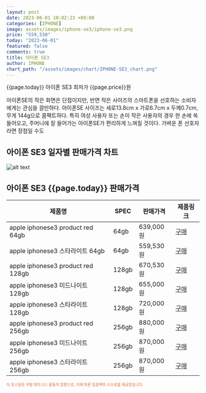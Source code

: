 ```yaml
---
layout: post
date: 2023-06-01 10:02:23 +09:00
categories: [IPHONE]
image: assets/images/iphone-se3/iphone-se3.png
price: "559,530"
today: "2023-06-01"
featured: false
comments: true
title: 아이폰 SE3
author: IPHONE
chart_path: "/assets/images/chart/IPHONE-SE3_chart.png"
---
```


{{page.today}} 아이폰 SE3 최저가 {{page.price}}원

아이폰SE의 작은 화면은 단점이지만, 반면 작은 사이즈의 스마트폰을 선호하는 소비자에게는 관심을 끌만하다.
아이폰SE 사이즈는 세로13.8cm x 가로6.7cm x 두께0.7cm, 무게 144g으로 콤팩트하다. 
특히 여성 사용자 또는 손이 작은 사용자의 경우 한 손에 쏙 들어오고, 주머니에 잘 들어가는 아이폰SE가 편리하게 느껴질 것이다.
가벼운 폰 선호자라면 장점일 수도

## 아이폰 SE3 일자별 판매가격 차트
![alt text]({{page.chart_path}} "아이폰 SE3 판매가격 차트")

## 아이폰 SE3 {{page.today}} 판매가격
<main>
<table id="rwd-table-large">
  <thead>
    <tr>
      <th>제품명</th>
      <th>SPEC</th>
      <th>판매가격</th>
      <th>제품링크</th>
    </tr>
  </thead>
  <tbody><tr onclick="window.open('https://link.coupang.com/a/SOZrL')">
        <td>apple iphonese3 product red 64gb </td>
        <td>64gb</td>
        <td>639,000원</td>
        <td><a href='https://link.coupang.com/a/SOZrL' target='_blank'>구매</a></td>
        </tr><tr onclick="window.open('https://link.coupang.com/a/SOZuC')">
        <td>apple iphonese3 스타라이트 64gb </td>
        <td>64gb</td>
        <td>559,530원</td>
        <td><a href='https://link.coupang.com/a/SOZuC' target='_blank'>구매</a></td>
        </tr><tr onclick="window.open('https://link.coupang.com/a/SOZx2')">
        <td>apple iphonese3 product red 128gb </td>
        <td>128gb</td>
        <td>670,530원</td>
        <td><a href='https://link.coupang.com/a/SOZx2' target='_blank'>구매</a></td>
        </tr><tr onclick="window.open('https://link.coupang.com/a/SOZBl')">
        <td>apple iphonese3 미드나이트 128gb </td>
        <td>128gb</td>
        <td>655,000원</td>
        <td><a href='https://link.coupang.com/a/SOZBl' target='_blank'>구매</a></td>
        </tr><tr onclick="window.open('https://link.coupang.com/a/SOZJU')">
        <td>apple iphonese3 스타라이트 128gb </td>
        <td>128gb</td>
        <td>720,000원</td>
        <td><a href='https://link.coupang.com/a/SOZJU' target='_blank'>구매</a></td>
        </tr><tr onclick="window.open('https://link.coupang.com/a/SOZL6')">
        <td>apple iphonese3 product red 256gb </td>
        <td>256gb</td>
        <td>880,000원</td>
        <td><a href='https://link.coupang.com/a/SOZL6' target='_blank'>구매</a></td>
        </tr><tr onclick="window.open('https://link.coupang.com/a/SOZOg')">
        <td>apple iphonese3 미드나이트 256gb </td>
        <td>256gb</td>
        <td>870,000원</td>
        <td><a href='https://link.coupang.com/a/SOZOg' target='_blank'>구매</a></td>
        </tr><tr onclick="window.open('https://link.coupang.com/a/SOZPV')">
        <td>apple iphonese3 스타라이트 256gb </td>
        <td>256gb</td>
        <td>870,000원</td>
        <td><a href='https://link.coupang.com/a/SOZPV' target='_blank'>구매</a></td>
        </tr></tbody>
</table>

</main>
<div style="color:#e56a2c;font-size: 0.7em;" >
이 포스팅은 쿠팡 파트너스 활동의 일환으로, 이에 따른 일정액의 수수료를 제공받습니다.
</div>
